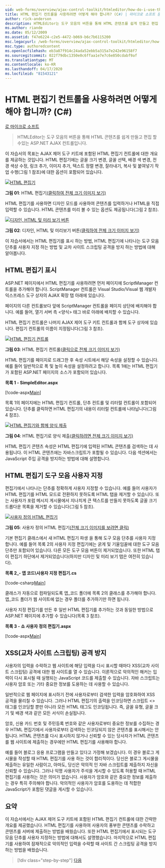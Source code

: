 ```yaml
---
uid: web-forms/overview/ajax-control-toolkit/htmleditor/how-do-i-use-the-html-editor-control-cs
title: HTML 편집기 컨트롤을 사용하려면 어떻게 해야 합니까? (C#) | 마이크로 소프트 문서
author: rick-anderson
description: HTMLEditor는 도구 모음의 버튼을 통해 HTML 콘텐츠를 쉽게 만들고 편집 할 수있는 ASP.NET AJAX 컨트롤입니다.
ms.author: riande
ms.date: 05/12/2009
ms.assetid: f47e6224-c2e5-4472-b069-b6c7b6115200
msc.legacyurl: /web-forms/overview/ajax-control-toolkit/htmleditor/how-do-i-use-the-html-editor-control-cs
msc.type: authoredcontent
ms.openlocfilehash: eb3a87f914c24ada52ebb5a315a7e242e96158f7
ms.sourcegitcommit: 022f79dbc1350e0c6ffaa1e7e7c6e850cdabf9af
ms.translationtype: MT
ms.contentlocale: ko-KR
ms.lasthandoff: 04/17/2020
ms.locfileid: "81543121"
---
```

# <a name="how-do-i-use-the-html-editor-control-c"></a>HTML 편집기 컨트롤을 사용하려면 어떻게 해야 합니까? (C#)

[로 마이크로 소프트](https://github.com/microsoft)

> HTMLEditor는 도구 모음의 버튼을 통해 HTML 콘텐츠를 쉽게 만들고 편집 할 수있는 ASP.NET AJAX 컨트롤입니다.

이 자습서의 목표는 AJAX 제어 도구 키트에 포함된 HTML 편집기 컨트롤에 대한 개요를 제공하는 것입니다. HTML 편집기에는 글꼴 크기 변경, 글꼴 선택, 배경 색 변경, 전경 색상 수정, 링크 추가, 이미지 추가, 텍스트 정렬 변경, 잘라내기, 복사 및 붙여넣기 작업 수행(그림 1 참조)에 대한 옵션이 포함되어 있습니다.

[![HTML 편집기](how-do-i-use-the-html-editor-control-cs/_static/image1.jpg)](how-do-i-use-the-html-editor-control-cs/_static/image1.png)

**그림 01**: HTML 편집기[(클릭하여 전체 크기 이미지 보기)](how-do-i-use-the-html-editor-control-cs/_static/image2.png)

HTML 편집기를 사용하면 디자인 모드를 사용하여 콘텐츠를 입력하거나 HTML을 직접 입력할 수 있습니다. HTML 콘텐츠를 미리 볼 수 있는 옵션도 제공됩니다(그림 2 참조).

[![디자인, HTML 및 미리 보기 버튼](how-do-i-use-the-html-editor-control-cs/_static/image2.jpg)](how-do-i-use-the-html-editor-control-cs/_static/image3.png)

**그림 02**: 디자인, HTML 및 미리보기 버튼[(클릭하여 전체 크기 이미지 보기)](how-do-i-use-the-html-editor-control-cs/_static/image4.png)

이 자습서에서는 HTML 편집기를 표시 하는 방법, HTML 편집기에 나타나는 도구 모음 단추를 사용자 지정 하는 방법 및 교차 사이트 스크립팅 공격을 방지 하는 방법에 대해 알아봅니다.

## <a name="displaying-the-html-editor"></a>HTML 편집기 표시

ASP.NET 페이지에서 HTML 편집기를 사용하려면 먼저 페이지에 ScriptManager 컨트롤을 추가해야 합니다. ScriptManager 컨트롤은 Visual Studio/Visual 웹 개발자 익스프레스 도구 상자의 AJAX 확장 탭 아래에 있습니다.

페이지의 다른 컨트롤보다 앞에 ScriptManager 컨트롤을 페이지 상단에 배치해야 합니다. 예를 들어, 열기 서버 측 &lt;양식&gt; 태그 바로 아래에 배치할 수 있습니다.

HTML 편집기 컨트롤은 나머지 AJAX 제어 도구 키트 컨트롤과 함께 도구 상자에 있습니다. 편집기 컨트롤의 이름이 지정됩니다(그림 3 참조).

[![HTML 편집기 컨트롤](how-do-i-use-the-html-editor-control-cs/_static/image3.jpg)](how-do-i-use-the-html-editor-control-cs/_static/image5.png)

**그림 03**: HTML 편집기 컨트롤[(클릭으로 전체 크기 이미지 보기)](how-do-i-use-the-html-editor-control-cs/_static/image6.png)

HTML 편집기를 페이지로 드래그한 후 속성 시트에서 해당 속성을 설정할 수 있습니다. 예를 들어 일반적으로 폭 및 높이 속성을 설정하려고 합니다. 목록 1에는 HTML 편집기가 포함된 ASP.NET 페이지의 소스가 포함되어 있습니다.

**목록 1 - SimpleEditor.aspx**

[!code-aspx[Main](how-do-i-use-the-html-editor-control-cs/samples/sample1.aspx)]

목록 1의 페이지에는 HTML 편집기 컨트롤, 단추 컨트롤 및 리터럴 컨트롤이 포함되어 있습니다. 단추를 클릭하면 HTML 편집기의 내용이 리터럴 컨트롤에 나타납니다(그림 4 참조).

[![HTML 편집기와 함께 양식 제출](how-do-i-use-the-html-editor-control-cs/_static/image4.jpg)](how-do-i-use-the-html-editor-control-cs/_static/image7.png)

**그림 04**: HTML 편집기로 양식 제출[(클릭하려면 전체 크기 이미지 보기)](how-do-i-use-the-html-editor-control-cs/_static/image8.png)

HTML 편집기 콘텐츠 속성은 HTML 편집기에 입력된 HTML 콘텐츠를 검색하는 데 사용됩니다. 이 HTML 콘텐츠에는 자바스크립트가 포함될 수 있습니다. 다음 섹션에서는 JavaScript 주입 공격을 방지하는 방법에 대해 설명합니다.

## <a name="customizing-the-html-editor-toolbar"></a>HTML 편집기 도구 모음 사용자 지정

편집기에서 나타나는 단추를 정확하게 사용자 지정할 수 있습니다. 예를 들어 사용자가 HTML 편집기를 HTML 모드로 전환하지 못하도록 HTML 탭을 제거할 수 있습니다. 또는 사용자가 포럼 메시지 게시물에서 지나치게 큰 텍스트를 만들지 못하도록 글꼴 크기 드롭다운 목록을 제거할 수 있습니다(그림 5 참조).

[![사용자 정의 HTML 편집기](how-do-i-use-the-html-editor-control-cs/_static/image5.jpg)](how-do-i-use-the-html-editor-control-cs/_static/image9.png)

**그림 05**: 사용자 정의 HTML 편집기[(전체 크기 이미지를 보려면 클릭)](how-do-i-use-the-html-editor-control-cs/_static/image10.png)

기본 편집기 클래스에서 새 HTML 편집기 파생 을 통해 도구 모음 단추를 사용자 지정 합니다. 예를 들어 목록 2의 사용자 지정 편집기에는 굵게 및 기울임꼴에 대한 도구 모음 단추만 포함되어 있습니다. 다른 모든 도구 모음 버튼이 제거되었습니다. 또한 HTML 탭이 편집기 하단에서 제거되었습니다(하지만 디자인 및 미리 보기 탭은 여전히 있습니다).

**목록 2\_- 앱 코드\사용자 지정 편집기.cs**

[!code-csharp[Main](how-do-i-use-the-html-editor-control-cs/samples/sample2.cs)]

클래스가 자동으로 컴파일되도록 앱\_코드 폴더에 목록 2의 클래스를 추가해야 합니다. 앱\_코드 폴더가 웹 사이트에 없는 경우 폴더를 추가하기만 하면 됩니다.

사용자 지정 편집기를 만든 후 일반 HTML 편집기를 추가하는 것과 동일한 방법으로 ASP.NET 페이지에 추가할 수 있습니다(목록 3 참조).

**목록 3 - 쇼 사용자 정의 편집기.aspx**

[!code-aspx[Main](how-do-i-use-the-html-editor-control-cs/samples/sample3.aspx)]

## <a name="avoiding-cross-site-scripting-xss-attacks"></a>XSS(교차 사이트 스크립팅) 공격 방지

사용자의 입력을 수락하고 웹 사이트에 해당 입력을 다시 표시할 때마다 XSS(교차 사이트 스크립팅) 공격에 대한 웹 사이트를 열 수 있습니다. 이론적으로 악의적인 해커는 입력이 다시 표시될 때 실행되는 JavaScript 코드를 제출할 수 있습니다. 자바 스크립트는 사용자 암호 또는 기타 중요한 정보를 도용하는 데 사용할 수 있습니다.

일반적으로 웹 페이지에 표시하기 전에 사용자로부터 검색한 입력을 암호화하여 XSS 공격을 물리칠 수 있습니다. 그러나 HTML 편집기의 출력을 인코딩하면 스크립트 &lt;&gt; 태그를 인코딩할 뿐만 아니라 모든 HTML 태그도 인코딩됩니다. 즉, 글꼴 유형, 글꼴 크기 및 배경 색과 같은 모든 서식이 손실됩니다.

암호, 신용 카드 번호 및 주민등록 번호와 같은 사용자로부터 중요한 정보를 수집하는 경우 HTML 편집기에서 사용자로부터 검색하는 인코딩되지 않은 콘텐츠를 표시해서는 안 됩니다. HTML 콘텐츠를 다시 표시하지 않거나 신뢰할 수 있는 당사자가 HTML 콘텐츠를 웹 사이트에 제출하는 경우에만 HTML 편집기를 사용해야 합니다.

예를 들어 블로그 응용 프로그램을 만들고 있다고 가정해 보겠습니다. 이 경우 블로그 게시물을 작성할 때 HTML 편집기를 사용 하는 것이 합리적이다. 당신은 블로그 게시물을 제출하는 유일한 사람이고, 아마도, 당신은 악의적 인 자바 스크립트를 제출하지 자신을 신뢰할 수 있습니다. 그러나 익명 사용자가 주석을 게시할 수 있도록 허용할 때 HTML 편집기를 사용하는 것은 의미가 없습니다. 사용자가 암호와 같은 중요한 정보를 제출하는 경우 특히 주의해야 합니다. 악의적인 사용자가 암호를 도용하는 데 적합한 JavaScript가 포함된 댓글을 게시할 수 있습니다.

## <a name="summary"></a>요약

이 자습서에서는 AJAX 제어 도구 키트에 포함된 HTML 편집기 컨트롤에 대한 간략한 개요를 제공했습니다. HTML 편집기를 사용하여 사용자의 풍부한 콘텐츠를 수락하고 콘텐츠를 서버에 제출하는 방법을 배웠습니다. 또한 HTML 편집기에서 표시되는 도구 모음 단추를 사용자 지정하는 방법에 대해서도 설명했습니다. 마지막으로 HTML 편집기를 사용하여 잠재적으로 악의적인 입력을 수락할 때 사이트 간 스크립팅 공격을 방지하는 방법을 배웠습니다.

> [!div class="step-by-step"]
> [다음](how-do-i-use-the-html-editor-control-vb.md)

